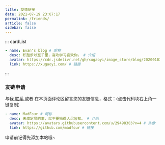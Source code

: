 ```yaml
---
title: 友情链接
date: 2021-07-19 23:07:17
permalink: /friends/
article: false
sidebar: false
---
```


<!--
普通卡片列表容器，可用于友情链接、项目推荐、古诗词展示等。
cardList 后面可跟随一个数字表示每行最多显示多少个，选值范围1~4，默认3。在小屏时会根据屏幕宽度减少每行显示数量。
-->

::: cardList

```yaml
- name: Evan's blog # 昵称
  desc: 积跬步以至千里，喜欢学习喜欢你。 # 介绍
  avatar: https://cdn.jsdelivr.net/gh/xugaoyi/image_store/blog/20200103123203.jpg # 头像
  link: https://xugaoyi.com/ # 链接
```

:::

### 友链申请

与我[ 联系 ](/about/#联系)或者 在本页面评论区留言您的友链信息，格式：(点击代码块右上角一键复制)

```yaml
- name: MadFour # 昵称
  desc: 未成定局的事，就不要搞得人尽皆知。 # 介绍
  avatar: https://avatars.githubusercontent.com/u/29498303?v=4 # 头像
  link: https://github.com/madfour # 链接
```

申请前记得先添加本站哦~
